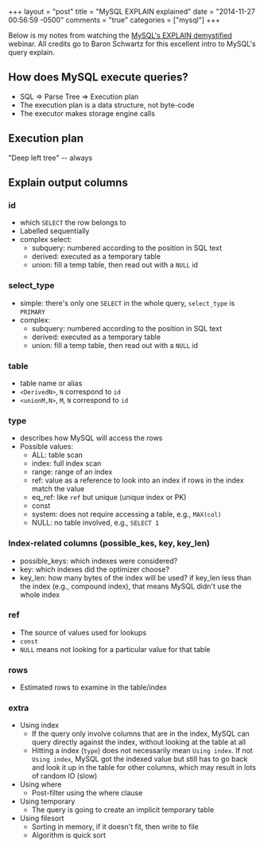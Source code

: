 +++
layout = "post"
title = "MySQL EXPLAIN explained"
date = "2014-11-27 00:56:59 -0500"
comments = "true"
categories = ["mysql"]
+++

Below is my notes from watching the [MySQL's EXPLAIN demystified](https://www.youtube.com/watch?v=ZoLoIFW1H6g) webinar.  All credits go to Baron Schwartz for this excellent intro to MySQL's query explain.

## How does MySQL execute queries?
* SQL => Parse Tree => Execution plan
* The execution plan is a data structure, not byte-code
* The executor makes storage engine calls

## Execution plan
"Deep left tree" -- always

## Explain output columns
### id
* which `SELECT` the row belongs to
* Labelled sequentially
* complex select:
    * subquery: numbered according to the position in SQL text
    * derived: executed as a temporary table
    * union: fill a temp table, then read out with a `NULL` id

### select_type
* simple: there's only one `SELECT` in the whole query, `select_type` is `PRIMARY`
* complex:
    * subquery: numbered according to the position in SQL text
    * derived: executed as a temporary table
    * union: fill a temp table, then read out with a `NULL` id

### table
* table name or alias
* `<DerivedN>`, `N` correspond to `id`
* `<unionM,N>`, `M`, `N` correspond to `id`

### type
* describes how MySQL will access the rows
* Possible values:
    * ALL: table scan
    * index: full index scan
    * range: range of an index
    * ref: value as a reference to look into an index if rows in the index match the value
    * eq_ref: like `ref` but unique (unique index or PK)
    * const
    * system: does not require accessing a table, e.g., `MAX(col)`
    * NULL: no table involved, e.g., `SELECT 1`

### Index-related columns (possible_kes, key, key_len)
* possible_keys: which indexes were considered?
* key: which indexes did the optimizer choose?
* key_len: how many bytes of the index will be used? if key_len less than the index (e.g., compound index), that means MySQL didn't use the whole index


### ref
* The source of values used for lookups
* `const`
* `NULL` means not looking for a particular value for that table

### rows
* Estimated rows to examine in the table/index

### extra
* Using index
    * If the query only involve columns that are in the index, MySQL can query directly against the index, without looking at the table at all
    * Hitting a index (`type`) does not necessarily mean `Using index`.  If not `Using index`, MySQL got the indexed value but still has to go back and look it up in the table for other columns, which may result in lots of random IO (slow)
* Using where
    * Post-filter using the where clause
* Using temporary
    * The query is going to create an implicit temporary table
* Using filesort
    * Sorting in memory, if it doesn't fit, then write to file
    * Algorithm is quick sort
